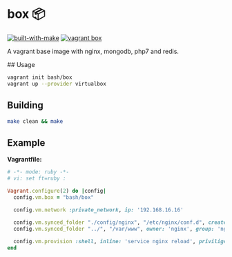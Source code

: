 # box 📦

[![built-with-make](https://img.shields.io/badge/build%20system-make-brightgreen.svg)](Makefile)
[![vagrant box](https://img.shields.io/badge/vagrant%20box-0.0.3-brightgreen.svg)](https://atlas.hashicorp.com/bash/boxes/box)

A vagrant base image with nginx, mongodb, php7 and redis.

## Usage
```bash
vagrant init bash/box
vagrant up --provider virtualbox
```

## Building
```bash
make clean && make
```

## Example
**Vagrantfile:**
```ruby
# -*- mode: ruby -*-
# vi: set ft=ruby :

Vagrant.configure(2) do |config|
  config.vm.box = "bash/box"

  config.vm.network :private_network, ip: '192.168.16.16'
  
  config.vm.synced_folder "./config/nginx", "/etc/nginx/conf.d", create: true
  config.vm.synced_folder "../", "/var/www", owner: 'nginx', group: 'nginx'

  config.vm.provision :shell, inline: 'service nginx reload', priviliged: true, run: 'always' 
end
```
